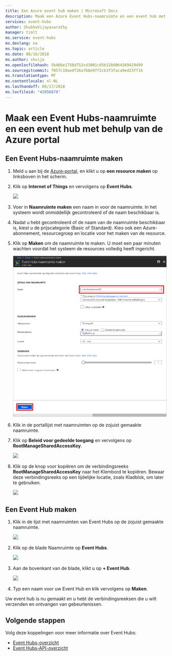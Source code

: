 ```yaml
---
title: Een Azure event hub maken | Microsoft Docs
description: Maak een Azure Event Hubs-naamruimte en een event hub met behulp van de Azure portal
services: event-hubs
author: ShubhaVijayasarathy
manager: timlt
ms.service: event-hubs
ms.devlang: na
ms.topic: article
ms.date: 08/16/2018
ms.author: shvija
ms.openlocfilehash: 5b468e1758d752cd3001c85b328d064369429499
ms.sourcegitcommit: f057c10ae4f26a768e97f2cb3f3faca9ed23ff1b
ms.translationtype: MT
ms.contentlocale: nl-NL
ms.lasthandoff: 08/17/2018
ms.locfileid: "42056878"
---
```

# <a name="create-an-event-hubs-namespace-and-an-event-hub-using-the-azure-portal"></a>Maak een Event Hubs-naamruimte en een event hub met behulp van de Azure portal

## <a name="create-an-event-hubs-namespace"></a>Een Event Hubs-naamruimte maken

1. Meld u aan bij de [Azure-portal][Azure portal], en klikt u op **een resource maken** op linksboven in het scherm.
2. Klik op **Internet of Things** en vervolgens op **Event Hubs**.
   
    ![](./media/event-hubs-create/create-event-hub9.png)

3. Voer in **Naamruimte maken** een naam in voor de naamruimte. In het systeem wordt onmiddellijk gecontroleerd of de naam beschikbaar is.  

4. Nadat u hebt gecontroleerd of de naam van de naamruimte beschikbaar is, kiest u de prijscategorie (Basic of Standard). Kies ook een Azure-abonnement, resourcegroep en locatie voor het maken van de resource.
 
5. Klik op **Maken** om de naamruimte te maken. U moet een paar minuten wachten voordat het systeem de resources volledig heeft ingericht.

    ![](./media/event-hubs-create/create-event-hub1.png)

6. Klik in de portallijst met naamruimten op de zojuist gemaakte naamruimte.

7. Klik op **Beleid voor gedeelde toegang** en vervolgens op **RootManageSharedAccessKey**.
    
    ![](./media/event-hubs-create/create-event-hub7.png)

8. Klik op de knop voor kopiëren om de verbindingsreeks **RootManageSharedAccessKey** naar het Klembord te kopiëren. Bewaar deze verbindingsreeks op een tijdelijke locatie, zoals Kladblok, om later te gebruiken.
    
    ![](./media/event-hubs-create/create-event-hub8.png)

## <a name="create-an-event-hub"></a>Een Event Hub maken

1. Klik in de lijst met naamruimten van Event Hubs op de zojuist gemaakte naamruimte.      
   
    ![](./media/event-hubs-create/create-event-hub2.png) 

2. Klik op de blade Naamruimte op **Event Hubs**.
   
    ![](./media/event-hubs-create/create-event-hub3.png)

3. Aan de bovenkant van de blade, klikt u op **+ Event Hub**.
   
    ![](./media/event-hubs-create/create-event-hub4.png)
4. Typ een naam voor uw Event Hub en klik vervolgens op **Maken**. 

Uw event hub is nu gemaakt en u hebt de verbindingsreeksen die u wilt verzenden en ontvangen van gebeurtenissen.

## <a name="next-steps"></a>Volgende stappen

Volg deze koppelingen voor meer informatie over Event Hubs:

* [Event Hubs-overzicht](event-hubs-what-is-event-hubs.md)
* [Event Hubs-API-overzicht](event-hubs-api-overview.md)

[Azure portal]: https://portal.azure.com/